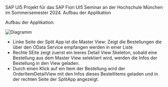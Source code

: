 SAP UI5 Projekt für das SAP Fiori UI5 Seminar an der Hochschule München im Sommersemester 2024.
Aufbau der Applikation

Aufbau der Applikation:

![Diagramm](https://github.com/QuentinKroiss/SAP-UI5/assets/74529117/750bbb03-8d84-4b73-b7cb-d5ba2070b82b)

- Linke Seite der Split App ist die Master View: Zeigt die Bestellungen die über den OData Service empfangen werden in einer Liste
- Rechte SEite zeigt zuerst ein leeres Detail View Skeleton, sobald eine Bestellung aus dem Master View selektiert wird, werden die Infos der Bestellung in den View geladen.
- Durch einen Klick auf ein Item der Bestellung wird der OrderItemDetailView mit den Infos dieses Bestellitems geladen und in der rechten Seite der SplitApp angezeigt.
